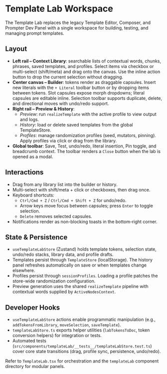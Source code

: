 # Template Lab Workspace

The Template Lab replaces the legacy Template Editor, Composer, and Prompter Dev Panel with a single workspace for building, testing, and managing prompt templates.

## Layout

- **Left rail – Context Library**: searchable lists of contextual words, chunks, phrases, saved templates, and profiles. Select items via checkbox or multi-select (shift/meta) and drag onto the canvas. Use the inline action button to drop the current selection without dragging.
- **Center canvas – Builder**: tokens render as draggable capsules. Insert new literals with the `+ Literal` toolbar button or by dropping items between tokens. Slot capsules expose morph dropdowns; literal capsules are editable inline. Selection toolbar supports duplicate, delete, and directional moves with undo/redo support.
- **Right rail – Preview & History**:
  - *Preview*: run `realizeTemplate` with the active profile to view output and logs.
  - *History*: load or delete saved templates from the global TemplateStore.
  - *Profiles*: manage randomization profiles (seed, mutators, pinning). Apply profiles via click or drag from the library.
- **Global toolbar**: Save, Test, undo/redo, literal insertion, Pin toggle, and breadcrumb context. The toolbar renders a `Close` button when the lab is opened as a modal.

## Interactions

- Drag from any library list into the builder or history.
- Multi-select with shift/meta + click or checkboxes, then drag once.
- Keyboard shortcuts:
  - `Ctrl/Cmd + Z` / `Ctrl/Cmd + Shift + Z` for undo/redo.
  - Arrow keys move focus between capsules; press `Enter` to toggle selection.
  - `Delete` removes selected capsules.
- Notifications render as non-blocking toasts in the bottom-right corner.

## State & Persistence

- `useTemplateLabStore` (Zustand) holds template tokens, selection state, undo/redo stacks, library data, and profile drafts.
- Templates persist through `TemplateStore` (localStorage). The history panel refreshes automatically on save or when templates change elsewhere.
- Profiles persist through `sessionProfiles`. Loading a profile patches the store-wide randomization configuration.
- Preview generation uses the shared `realizeTemplate` pipeline with contextual words supplied by `ActiveNodesContext`.

## Developer Hooks

- `useTemplateLabStore` actions enable programmatic manipulation (e.g., `addTokensFromLibrary`, `moveSelection`, `saveTemplate`).
- `templateLabStore.ts` exports helper utilities (`labTokensToDoc`, token conversion helpers) for integration or tests.
- Automated tests (`src/components/templateLab/__tests__/templateLabStore.test.ts`) cover core state transitions (drag, profile sync, persistence, undo/redo).

Refer to `TemplateLab.tsx` for orchestration and the `templateLab` component directory for modular panels. 
